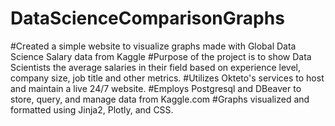# DataScienceComparisonGraphs

#Created a simple website to visualize graphs made with Global Data Science Salary data from Kaggle
#Purpose of the project is to show Data Scientists the average salaries in their field based on experience level, company size, job title and other metrics.
#Utilizes Okteto's services to host and maintain a live 24/7 website.
#Employs Postgresql and DBeaver to store, query, and manage data from Kaggle.com
#Graphs visualized and formatted using Jinja2, Plotly, and CSS.

